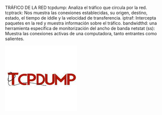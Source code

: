 TRÁFICO DE LA RED
tcpdump: Analiza el tráfico que circula por la red.
tcptrack: Nos muestra las conexiones establecidas, su origen, destino, estado, el tiempo
de iddle y la velocidad de transferencia.
iptraf: Intercepta paquetes en la red y muestra información sobre el tráfico.
bandwidthd: una herramienta específica de monitorización del ancho de banda
netstat (ss): Muestra las conexiones activas de una computadora, tanto entrantes como
salientes.

![images](/img/4.jpg)
